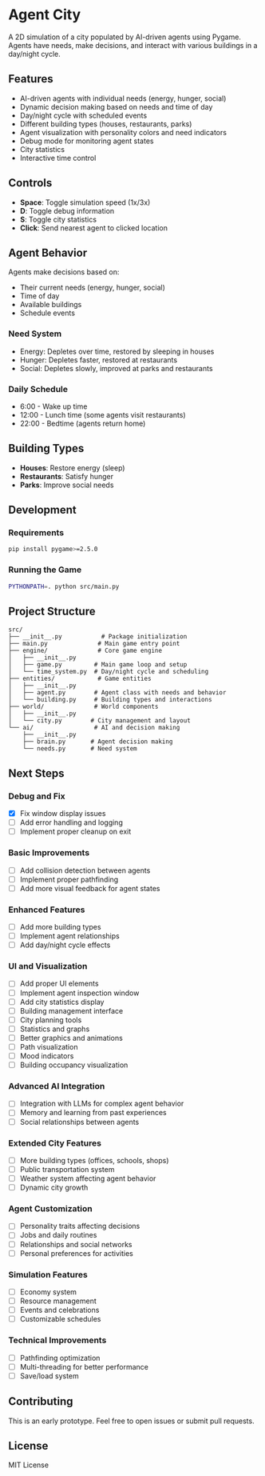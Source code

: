 # Agent City

A 2D simulation of a city populated by AI-driven agents using Pygame. Agents have needs, make decisions, and interact with various buildings in a day/night cycle.

## Features

- AI-driven agents with individual needs (energy, hunger, social)
- Dynamic decision making based on needs and time of day
- Day/night cycle with scheduled events
- Different building types (houses, restaurants, parks)
- Agent visualization with personality colors and need indicators
- Debug mode for monitoring agent states
- City statistics
- Interactive time control

## Controls

- **Space**: Toggle simulation speed (1x/3x)
- **D**: Toggle debug information
- **S**: Toggle city statistics
- **Click**: Send nearest agent to clicked location

## Agent Behavior

Agents make decisions based on:
- Their current needs (energy, hunger, social)
- Time of day
- Available buildings
- Schedule events

### Need System
- Energy: Depletes over time, restored by sleeping in houses
- Hunger: Depletes faster, restored at restaurants
- Social: Depletes slowly, improved at parks and restaurants

### Daily Schedule
- 6:00 - Wake up time
- 12:00 - Lunch time (some agents visit restaurants)
- 22:00 - Bedtime (agents return home)

## Building Types

- **Houses**: Restore energy (sleep)
- **Restaurants**: Satisfy hunger
- **Parks**: Improve social needs

## Development

### Requirements
```bash
pip install pygame>=2.5.0
```

### Running the Game
```bash
PYTHONPATH=. python src/main.py
```

## Project Structure
```text
src/
├── __init__.py           # Package initialization
├── main.py              # Main game entry point
├── engine/              # Core game engine
│   ├── __init__.py
│   ├── game.py         # Main game loop and setup
│   └── time_system.py  # Day/night cycle and scheduling
├── entities/            # Game entities
│   ├── __init__.py
│   ├── agent.py        # Agent class with needs and behavior
│   └── building.py     # Building types and interactions
├── world/              # World components
│   ├── __init__.py
│   └── city.py        # City management and layout
└── ai/                 # AI and decision making
    ├── __init__.py
    ├── brain.py       # Agent decision making
    └── needs.py       # Need system
```

## Next Steps

### Debug and Fix
- [x] Fix window display issues
- [ ] Add error handling and logging
- [ ] Implement proper cleanup on exit

### Basic Improvements
- [ ] Add collision detection between agents
- [ ] Implement proper pathfinding
- [ ] Add more visual feedback for agent states

### Enhanced Features
- [ ] Add more building types
- [ ] Implement agent relationships
- [ ] Add day/night cycle effects

### UI and Visualization
- [ ] Add proper UI elements
- [ ] Implement agent inspection window
- [ ] Add city statistics display
- [ ] Building management interface
- [ ] City planning tools
- [ ] Statistics and graphs
- [ ] Better graphics and animations
- [ ] Path visualization
- [ ] Mood indicators
- [ ] Building occupancy visualization

### Advanced AI Integration
- [ ] Integration with LLMs for complex agent behavior
- [ ] Memory and learning from past experiences
- [ ] Social relationships between agents

### Extended City Features
- [ ] More building types (offices, schools, shops)
- [ ] Public transportation system
- [ ] Weather system affecting agent behavior
- [ ] Dynamic city growth

### Agent Customization
- [ ] Personality traits affecting decisions
- [ ] Jobs and daily routines
- [ ] Relationships and social networks
- [ ] Personal preferences for activities

### Simulation Features
- [ ] Economy system
- [ ] Resource management
- [ ] Events and celebrations
- [ ] Customizable schedules

### Technical Improvements
- [ ] Pathfinding optimization
- [ ] Multi-threading for better performance
- [ ] Save/load system

## Contributing

This is an early prototype. Feel free to open issues or submit pull requests.

## License

MIT License
